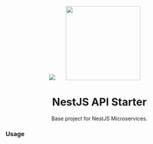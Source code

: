 <div align="center">
  <img
    src="http://kamilmysliwiec.com/public/nest-logo.png">
  <a href="https://github.com/easymetrics">
    <img width="200" height="200" vspace="" hspace="25"
      src="https://cdn.worldvectorlogo.com/logos/easymetrics-inc.svg">
  </a>
  <h1>NestJS API Starter</h1>
  <p>Base project for NestJS Microservices.<p>
</div>

### Usage


